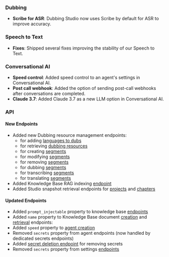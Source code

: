 ### Dubbing

- **Scribe for ASR**: Dubbing Studio now uses Scribe by default for ASR to improve accuracy.

### Speech to Text

- **Fixes**: Shipped several fixes improving the stability of our Speech to Text.

### Conversational AI

- **Speed control**: Added speed control to an agent's settings in Conversational AI.
- **Post call webhook**: Added the option of sending post-call webhooks after conversations are completed.
- **Claude 3.7**: Added Claude 3.7 as a new LLM option in Conversational AI.

### API

<Accordion title="View API changes">

#### New Endpoints

- Added new Dubbing resource management endpoints:
  - for adding [languages to dubs](/docs/api-reference/dubbing/add-languages-to-a-dub)
  - for retrieving [dubbing resources](/docs/api-reference/dubbing/get-the-dubbing-resource-for-an-id)
  - for creating [segments](/docs/api-reference/dubbing/create-a-segment-for-the-speaker)
  - for modifying [segments](/docs/api-reference/dubbing/modify-a-segment)
  - for removing [segments](/docs/api-reference/dubbing/remove-a-segment)
  - for dubbing [segments](/docs/api-reference/dubbing/dubs-all-or-some-segments-and-languages)
  - for transcribing [segments](/docs/api-reference/dubbing/transcribes-segments)
  - for translating [segments](/docs/api-reference/dubbing/translates-all-or-some-segments-and-languages)
- Added Knowledge Base RAG indexing [endpoint](/docs/api-reference/knowledge-base/rag-index-status)
- Added Studio snapshot retrieval endpoints for [projects](docs/api-reference/studio/get-project-snapshot-by-id) and [chapters](docs/api-reference/studio/get-chapter-snapshot-by-id)

#### Updated Endpoints

- Added `prompt_injectable` property to knowledge base [endpoints](docs/api-reference/knowledge-base/get-knowledge-base-document-by-id#response.body.prompt_injectable)
- Added `name` property to Knowledge Base document [creation](/docs/api-reference/knowledge-base/add-to-knowledge-base#request.body.name) and [retrieval](/docs/api-reference/knowledge-base/get-knowledge-base-document-by-id#response.body.name) endpoints:
- Added `speed` property to [agent creation](/docs/api-reference/agents/create-agent#request.body.conversation_config.tts.speed)
- Removed `secrets` property from agent endpoints (now handled by dedicated secrets endpoints)
- Added [secret deletion endpoint](/docs/api-reference/workspace/delete-secret) for removing secrets
- Removed `secrets` property from settings [endpoints](/docs/api-reference/workspace/get-settings)

</Accordion>

